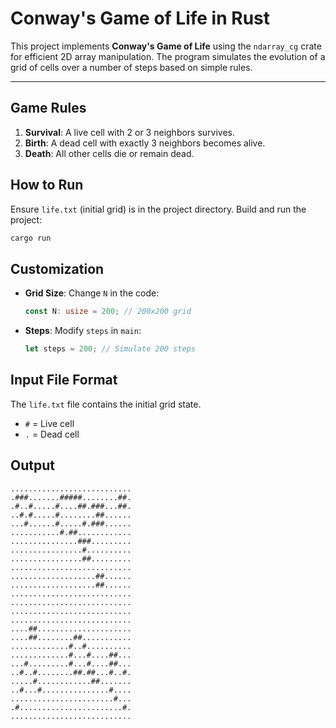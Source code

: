 # Conway's Game of Life in Rust

This project implements **Conway's Game of Life** using the `ndarray_cg` crate for efficient 2D array manipulation. The program simulates the evolution of a grid of cells over a number of steps based on simple rules.

---

## **Game Rules**

1. **Survival**: A live cell with 2 or 3 neighbors survives.
2. **Birth**: A dead cell with exactly 3 neighbors becomes alive.
3. **Death**: All other cells die or remain dead.

## **How to Run**

Ensure `life.txt` (initial grid) is in the project directory. Build and run the project:

```bash
cargo run
```

## **Customization**

- **Grid Size**: Change `N` in the code:
  ```rust
  const N: usize = 200; // 200x200 grid
  ```
- **Steps**: Modify `steps` in `main`:
  ```rust
  let steps = 200; // Simulate 200 steps
  ```

## **Input File Format**

The `life.txt` file contains the initial grid state.
   - `#` = Live cell
   - `.` = Dead cell

## **Output**

```
...........................
.###.......#####........##.
.#..#.....#....##.###...##.
..#.#.....#........##......
...#......#.....#.###......
...........#.##............
...............###.........
................#..........
................##.........
...........................
...................##......
...................##......
...........................
...........................
...........................
...........................
....##.....................
....##........##...........
.............#..#..........
.............#...#....##...
...#.........#...#....##...
..#..#........##.##...#..#.
.....#............##.......
..#...#...............#....
.......................#...
.#.......................#.
...........................
```
